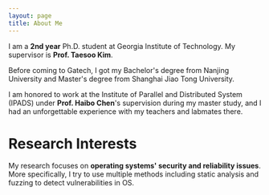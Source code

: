 ```yaml
---
layout: page
title: About Me
---
```


I am a **2nd year** Ph.D. student at Georgia Institute of Technology. My supervisor is **Prof. Taesoo Kim**.

Before coming to Gatech, I got my Bachelor's degree from Nanjing University and Master's degree from Shanghai Jiao Tong University.

I am honored to work at the Institute of Parallel and Distributed System (IPADS) under **Prof. Haibo Chen**'s supervision during my master study, and I had an unforgettable experience with my teachers and labmates there.

# Research Interests

My research focuses on **operating systems' security and reliability issues**. 
More specifically, I try to use multiple methods including static analysis and fuzzing to detect vulnerabilities in OS.
